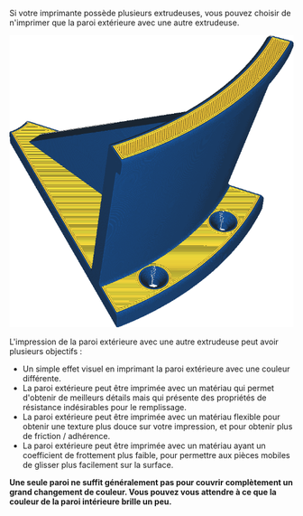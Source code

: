 Si votre imprimante possède plusieurs extrudeuses, vous pouvez choisir de n'imprimer que la paroi extérieure avec une autre extrudeuse.

![La paroi extérieure est imprimée en bleu, mais le reste en orange](../../../articles/images/wall_0_extruder_nr.png)

L'impression de la paroi extérieure avec une autre extrudeuse peut avoir plusieurs objectifs :
* Un simple effet visuel en imprimant la paroi extérieure avec une couleur différente.
* La paroi extérieure peut être imprimée avec un matériau qui permet d'obtenir de meilleurs détails mais qui présente des propriétés de résistance indésirables pour le remplissage.
* La paroi extérieure peut être imprimée avec un matériau flexible pour obtenir une texture plus douce sur votre impression, et pour obtenir plus de friction / adhérence.
* La paroi extérieure peut être imprimée avec un matériau ayant un coefficient de frottement plus faible, pour permettre aux pièces mobiles de glisser plus facilement sur la surface.

**Une seule paroi ne suffit généralement pas pour couvrir complètement un grand changement de couleur. Vous pouvez vous attendre à ce que la couleur de la paroi intérieure brille un peu.**
